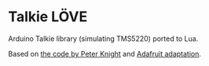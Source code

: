 # Talkie LÖVE

Arduino Talkie library (simulating TMS5220) ported to Lua.

Based on [the code by Peter Knight](https://github.com/going-digital/Talkie)
and [Adafruit adaptation](https://github.com/adafruit/Talkie).
